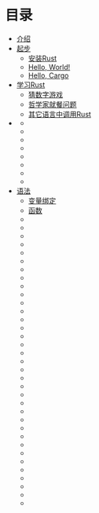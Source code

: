 # 目录

* [介绍](chp1/Introduction.md)
* [起步](chp2/Getting_Started.md)
    * [安装Rust](chp2/Installing_Rust.md)
    * [Hello, World!](chp2/Hello_World.md)
    * [Hello, Cargo](chp2/Hello_Cargo.md)
* [学习Rust](chp3/Learn_Rust.md)
    * [猜数字游戏](chp3/Guessing_Game.md)
    * [哲学家就餐问题](chp3/Dining_Philosophers.md)
    * [其它语言中调用Rust](chp3/Rust_Inside_Other_Languages.md)
* [](chp4/)
    * [](chp4/)
    * [](chp4/)
    * [](chp4/)
    * [](chp4/)
    * [](chp4/)
    * [](chp4/)
    * [](chp4/)
    * [](chp4/)
* [语法](chp5/title.md)
    * [变量绑定](chp5/1.md)
    * [函数](chp5/2.md)
    * [](chp5/3.md)
    * [](chp5/4.md)
    * [](chp5/5.md)
    * [](chp5/6.md)
    * [](chp5/7.md)
    * [](chp5/8.md)
    * [](chp5/9.md)
    * [](chp5/10.md)
    * [](chp5/11.md)
    * [](chp5/12.md)
    * [](chp5/13.md)
    * [](chp5/)
    * [](chp5/)
    * [](chp5/)
    * [](chp5/)
    * [](chp5/)
    * [](chp5/)
    * [](chp5/)
    * [](chp5/)
    * [](chp5/)
    * [](chp5/)
    * [](chp5/)
    * [](chp5/)
    * [](chp5/)
    * [](chp5/)
    * [](chp5/)
    * [](chp5/)
    * [](chp5/)
    * [](chp5/)
    * [](chp5/)
    * [](chp5/)
    * [](chp5/)
    * [](chp5/)
    * [](chp5/)
    * [](chp5/)
